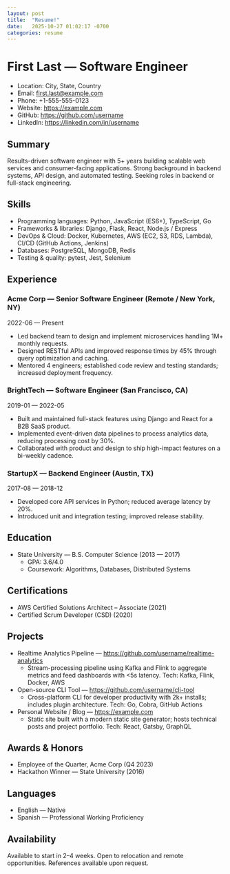 ```yaml
---
layout: post
title:  "Resume!"
date:   2025-10-27 01:02:17 -0700
categories: resume
---
```


 
# First Last — Software Engineer

- Location: City, State, Country
- Email: first.last@example.com
- Phone: +1-555-555-0123
- Website: https://example.com
- GitHub: https://github.com/username
- LinkedIn: https://linkedin.com/in/username

## Summary

Results-driven software engineer with 5+ years building scalable web services and consumer-facing applications. Strong background in backend systems, API design, and automated testing. Seeking roles in backend or full-stack engineering.

## Skills

- Programming languages: Python, JavaScript (ES6+), TypeScript, Go
- Frameworks & libraries: Django, Flask, React, Node.js / Express
- DevOps & Cloud: Docker, Kubernetes, AWS (EC2, S3, RDS, Lambda), CI/CD (GitHub Actions, Jenkins)
- Databases: PostgreSQL, MongoDB, Redis
- Testing & quality: pytest, Jest, Selenium

## Experience

### Acme Corp — Senior Software Engineer (Remote / New York, NY)
2022-06 — Present

- Led backend team to design and implement microservices handling 1M+ monthly requests.
- Designed RESTful APIs and improved response times by 45% through query optimization and caching.
- Mentored 4 engineers; established code review and testing standards; increased deployment frequency.

### BrightTech — Software Engineer (San Francisco, CA)
2019-01 — 2022-05

- Built and maintained full-stack features using Django and React for a B2B SaaS product.
- Implemented event-driven data pipelines to process analytics data, reducing processing cost by 30%.
- Collaborated with product and design to ship high-impact features on a bi-weekly cadence.

### StartupX — Backend Engineer (Austin, TX)
2017-08 — 2018-12

- Developed core API services in Python; reduced average latency by 20%.
- Introduced unit and integration testing; improved release stability.

## Education

- State University — B.S. Computer Science (2013 — 2017)
  - GPA: 3.6/4.0
  - Coursework: Algorithms, Databases, Distributed Systems

## Certifications

- AWS Certified Solutions Architect – Associate (2021)
- Certified Scrum Developer (CSD) (2020)

## Projects

- Realtime Analytics Pipeline — https://github.com/username/realtime-analytics
  - Stream-processing pipeline using Kafka and Flink to aggregate metrics and feed dashboards with <5s latency. Tech: Kafka, Flink, Docker, AWS
- Open-source CLI Tool — https://github.com/username/cli-tool
  - Cross-platform CLI for developer productivity with 2k+ installs; includes plugin architecture. Tech: Go, Cobra, GitHub Actions
- Personal Website / Blog — https://example.com
  - Static site built with a modern static site generator; hosts technical posts and project portfolio. Tech: React, Gatsby, GraphQL

## Awards & Honors

- Employee of the Quarter, Acme Corp (Q4 2023)
- Hackathon Winner — State University (2016)

## Languages

- English — Native
- Spanish — Professional Working Proficiency

## Availability

Available to start in 2–4 weeks. Open to relocation and remote opportunities. References available upon request.

<!-- Generated from YAML-like resume blob; if you prefer this data stored as structured data, move it to `_data/resume.yml` or `_data/resume.md` and include via Liquid where needed. -->